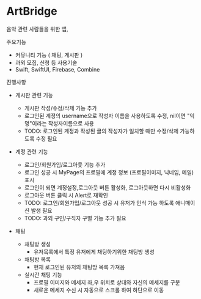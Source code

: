 # ArtBridge

음악 관련 사람들을 위한 앱,

주요기능
  - 커뮤니티 기능 ( 채팅, 게시판 )
  - 과외 모집, 신청 등
사용기술
  - Swift, SwiftUI, Firebase, Combine

진행사항
  - 게시판 관련 기능
    - 게시판 작성/수정/삭제 기능 추가
    - 로그인된 계정의 username으로 작성자 이름을 사용하도록 수정, nil이면 "익명"이라는 작성자이름으로 사용
    - TODO: 로그인된 계정과 작성된 글의 작성자가 일치할 때만 수정/삭제 가능하도록 수정 필요
    
  - 계정 관련 기능
    - 로그인/회원가입/로그아웃 기능 추가
    - 로그인 성공 시 MyPage의 프로필에 계정 정보 (프로필이미지, 닉네임, 메일) 표시
    - 로그인이 되면 계정설정,로그아웃 버튼 활성화, 로그아웃하면 다시 비활성화
    - 로그아웃 버튼 클릭 시 Alert로 재확인
    - TODO: 로그인/회원가입/로그아웃 성공 시 유저가 인식 가능 하도록 애니매이션 발생 필요
    - TODO: 과외 구인/구직자 구별 기능 추가 필요
    
  - 채팅
    - 채팅방 생성
      - 유저목록에서 특정 유저에게 채팅하기위한 채팅방 생성
    - 채팅방 목록
      - 현재 로그인된 유저의 채팅방 목록 가져옴
    - 실시간 채팅 기능
      - 프로필 이미지와 메세지 좌,우 위치로 상대와 자신의 메세지를 구분
      - 새로운 메세지 수신 시 자동으로 스크롤 하여 하단으로 이동

